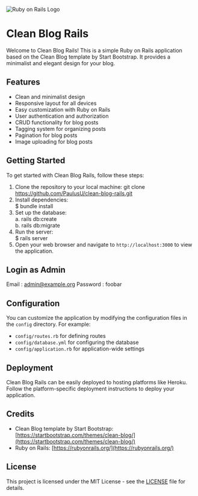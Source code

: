 ![Ruby on Rails Logo](https://upload.wikimedia.org/wikipedia/commons/thumb/6/62/Ruby_On_Rails_Logo.svg/1200px-Ruby_On_Rails_Logo.svg.png)

# Clean Blog Rails

Welcome to Clean Blog Rails! This is a simple Ruby on Rails application based on the Clean Blog template by Start Bootstrap. It provides a minimalist and elegant design for your blog.

## Features

- Clean and minimalist design
- Responsive layout for all devices
- Easy customization with Ruby on Rails
- User authentication and authorization
- CRUD functionality for blog posts
- Tagging system for organizing posts
- Pagination for blog posts
- Image uploading for blog posts

## Getting Started

To get started with Clean Blog Rails, follow these steps:

1. Clone the repository to your local machine:
git clone https://github.com/PaulusU/clean-blog-rails.git
2. Install dependencies: <br>
$ bundle install
3. Set up the database:<br>
a. rails db:create <br>
b. rails db:migrate
4. Run the server: <br>
$ rails server
5. Open your web browser and navigate to `http://localhost:3000` to view the application.

## Login as Admin
Email : admin@example.org
Password : foobar

## Configuration

You can customize the application by modifying the configuration files in the `config` directory. For example:

- `config/routes.rb` for defining routes
- `config/database.yml` for configuring the database
- `config/application.rb` for application-wide settings

## Deployment

Clean Blog Rails can be easily deployed to hosting platforms like Heroku. Follow the platform-specific deployment instructions to deploy your application.

## Credits

- Clean Blog template by Start Bootstrap: [https://startbootstrap.com/themes/clean-blog/](https://startbootstrap.com/themes/clean-blog/)
- Ruby on Rails: [https://rubyonrails.org/](https://rubyonrails.org/)

## License

This project is licensed under the MIT License - see the [LICENSE](LICENSE) file for details.
